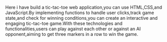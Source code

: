 Here i have build a tic-tac-toe web application,you can use HTML,CSS,and JavaScript.By implementing functions to handle user clicks,track game state,and check for
winning conditions,you can create an interactive and engaging tic-tac-toe game.With these technologies and functionalities,users can play against each other or
against an AI opponent,aiming to get three markers in a row to win the game.
